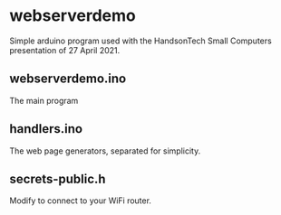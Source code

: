 # webserverdemo

Simple arduino program used with the HandsonTech Small Computers presentation 
of 27 April 2021.

## webserverdemo.ino

   The main program 
   
## handlers.ino

   The web page generators, separated for simplicity.

## secrets-public.h

   Modify to connect to your WiFi router.

   
   